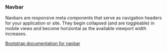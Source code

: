 ### Navbar

Navbars are responsive meta components that serve as navigation headers for your application or site. They begin collapsed (and are toggleable) in mobile views and become horizontal as the available viewport width increases.

[Bootstrap documentation for navbar][docs]


[docs]: http://getbootstrap.com/components/#navbar
